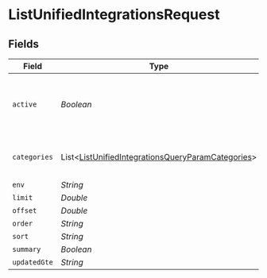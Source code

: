 # ListUnifiedIntegrationsRequest


## Fields

| Field                                                                                                                       | Type                                                                                                                        | Required                                                                                                                    | Description                                                                                                                 |
| --------------------------------------------------------------------------------------------------------------------------- | --------------------------------------------------------------------------------------------------------------------------- | --------------------------------------------------------------------------------------------------------------------------- | --------------------------------------------------------------------------------------------------------------------------- |
| `active`                                                                                                                    | *Boolean*                                                                                                                   | :heavy_minus_sign:                                                                                                          | Filter the results for only the workspace's active integrations                                                             |
| `categories`                                                                                                                | List<[ListUnifiedIntegrationsQueryParamCategories](../../models/operations/ListUnifiedIntegrationsQueryParamCategories.md)> | :heavy_minus_sign:                                                                                                          | Filter the results on these categories                                                                                      |
| `env`                                                                                                                       | *String*                                                                                                                    | :heavy_minus_sign:                                                                                                          | N/A                                                                                                                         |
| `limit`                                                                                                                     | *Double*                                                                                                                    | :heavy_minus_sign:                                                                                                          | N/A                                                                                                                         |
| `offset`                                                                                                                    | *Double*                                                                                                                    | :heavy_minus_sign:                                                                                                          | N/A                                                                                                                         |
| `order`                                                                                                                     | *String*                                                                                                                    | :heavy_minus_sign:                                                                                                          | N/A                                                                                                                         |
| `sort`                                                                                                                      | *String*                                                                                                                    | :heavy_minus_sign:                                                                                                          | N/A                                                                                                                         |
| `summary`                                                                                                                   | *Boolean*                                                                                                                   | :heavy_minus_sign:                                                                                                          | N/A                                                                                                                         |
| `updatedGte`                                                                                                                | *String*                                                                                                                    | :heavy_minus_sign:                                                                                                          | N/A                                                                                                                         |